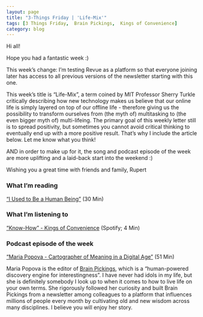 ```yaml
---
layout: page
title: "3-Things Friday | 'Life-Mix'"
tags: [3 Things Friday,  Brain Pickings,  Kings of Convenience]
category: blog
---
```


Hi all!

Hope you had a fantastic week :)

This week’s change: I’m testing Revue as a platform so that everyone joining later has access to all previous versions of the newsletter starting with this one.

This week’s title is “Life-Mix”, a term coined by MIT Professor Sherry Turkle critically describing how new technology makes us believe that our online life is simply layered on top of our offline life - therefore giving us the possibility to transform ourselves from (the myth of) multitasking to (the even bigger myth of) multi-lifeing. The primary goal of this weekly letter still is to spread positivity, but sometimes you cannot avoid critical thinking to eventually end up with a more positive result. That’s why I include the article below. Let me know what you think!

AND in order to make up for it, the song and podcast episode of the week are more uplifting and a laid-back start into the weekend :)  

Wishing you a great time with friends and family,
Rupert

### What I’m reading
[“I Used to Be a Human Being”](http://nymag.com/selectall/2016/09/andrew-sullivan-technology-almost-killed-me.html) (30 Min)

### What I’m listening to
[“Know-How” - Kings of Convenience](https://open.spotify.com/track/4xqowxjJ03RWog4teL6oqG) (Spotify; 4 Min)

### Podcast episode of the week
[“Maria Popova - Cartographer of Meaning in a Digital Age”](http://www.onbeing.org/program/maria-popova-cartographer-of-meaning-in-a-digital-age/7580) (51 Min)

Maria Popova is the editor of [Brain Pickings](https://www.brainpickings.org/), which is a “human-powered discovery engine for interestingness”. I have never had idols in my life, but she is definitely somebody I look up to when it comes to how to live life on your own terms. She rigorously followed her curiosity and built Brain Pickings from a newsletter among colleagues to a platform that influences millions of people every month by cultivating old and new wisdom across many disciplines. I believe you will enjoy her story.
